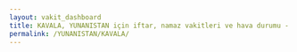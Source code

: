 ```yaml
---
layout: vakit_dashboard
title: KAVALA, YUNANISTAN için iftar, namaz vakitleri ve hava durumu - ilçe/eyalet seç
permalink: /YUNANISTAN/KAVALA/
---
```


<script type="text/javascript">
  var GLOBAL_COUNTRY = 'YUNANISTAN';
  var GLOBAL_CITY = 'KAVALA';
  var GLOBAL_STATE = '';
  var lat = 72;
  var lon = 21;
</script>
